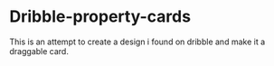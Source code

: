 # Dribble-property-cards
This is an attempt to create a design i found on dribble and make it a draggable card.
